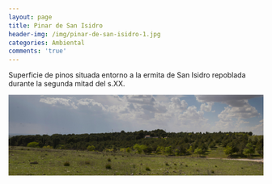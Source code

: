 ```yaml
---
layout: page
title: Pinar de San Isidro
header-img: /img/pinar-de-san-isidro-1.jpg
categories: Ambiental
comments: 'true'
---
```



Superficie de pinos situada entorno a la ermita de San Isidro repoblada durante la segunda mitad del s.XX.

<div class="photos">
<img src="/img/pinar-de-san-isidro-1.jpg" alt="Pinar de San Isidro">
</div>
